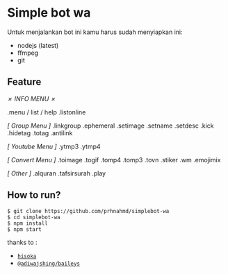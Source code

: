 # Simple bot wa
Untuk menjalankan bot ini kamu harus sudah menyiapkan ini:
- nodejs (latest)
- ffmpeg
- git

## Feature
*✗ INFO MENU ✗*

.menu / list / help
.listonline

*[ Group Menu ]*
.linkgroup
.ephemeral
.setimage
.setname
.setdesc
.kick
.hidetag
.totag
.antilink

*[ Youtube  Menu ]*
.ytmp3
.ytmp4

*[ Convert Menu ]*
.toimage
.togif
.tomp4
.tomp3
.tovn
.stiker
.wm
.emojimix

*[ Other ]*
.alquran
.tafsirsurah
.play

## How to run?
```
$ git clone https://github.com/prhnahmd/simplebot-wa
$ cd simplebot-wa
$ npm install
$ npm start
```

thanks to :
* [`hisoka`](https://github.com/DikaArdnt/Hisoka-Morou)
* [`@adiwajshing/baileys`](https://github.com/adiwajshing/baileys)
